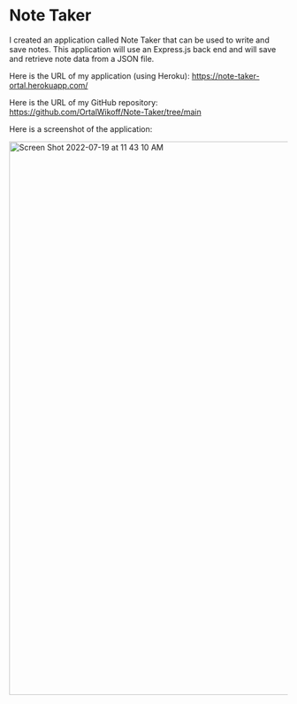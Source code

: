 # Note Taker 
I created an application called Note Taker that can be used to write and save notes. This application will use an Express.js back end and will save and retrieve note data from a JSON file.

Here is the URL of my application (using Heroku):
https://note-taker-ortal.herokuapp.com/


Here is the URL of my GitHub repository:
https://github.com/OrtalWikoff/Note-Taker/tree/main


Here is a screenshot of the application:

<img width="1000" alt="Screen Shot 2022-07-19 at 11 43 10 AM" src="https://user-images.githubusercontent.com/100814403/179792461-0dea30d8-17aa-4444-ba70-3884a0434fd6.png">



